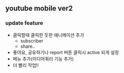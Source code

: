 ## youtube mobile ver2
### update feature
- 클릭할때 클릭한 듯한 애니메이션 추가
  - subscriber
  - share..
- 좋아요, 공유하기나 report 버튼 클릭시 active 되게 설정
- 메뉴 추가(미디어쿼리 기능 추가)
- 더 빨리 작업!!



